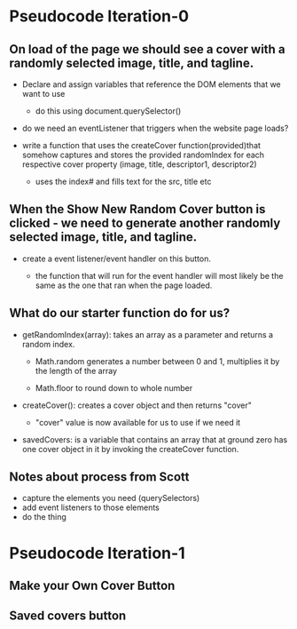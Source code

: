 # Pseudocode Iteration-0

## On load of the page we should see a cover with a randomly selected image, title, and tagline.

- Declare and assign variables that reference the DOM elements that we want to use

  - do this using document.querySelector()

- do we need an eventListener that triggers when the website page loads?

- write a function that uses the createCover function(provided)that somehow captures and stores the provided randomIndex for each respective cover property (image, title, descriptor1, descriptor2)

  - uses the index# and fills text for the src, title etc

## When the Show New Random Cover button is clicked - we need to generate another randomly selected image, title, and tagline.

- create a event listener/event handler on this button.

  - the function that will run for the event handler will most likely be the same as the one that ran when the page loaded.

## What do our starter function do for us?

- getRandomIndex(array): takes an array as a parameter and returns a random index.

  - Math.random generates a number between 0 and 1, multiplies it by the length of the array

  - Math.floor to round down to whole number

- createCover(): creates a cover object and then returns "cover"

  - "cover" value is now available for us to use if we need it

- savedCovers: is a variable that contains an array that at ground zero has one cover object in it by invoking the createCover function.

## Notes about process from Scott

- capture the elements you need (querySelectors)
- add event listeners to those elements
- do the thing

# Pseudocode Iteration-1

## Make your Own Cover Button

<!-- - Create eventListeners for button -->

<!-- - Form view - visible -->

<!-- - Show New Random Cover & Save Cover buttons - hidden -->

<!-- - Form view visible - Home button visible -->

## Saved covers button

<!-- - View Saved Covers button - show saved cover section & home page hidden

- When saved covers is visible - home button visible -->

  <!-- ## For both the Make New Cover Form section & Saved Covers Section

  - Be able to switch between the three views (main poster, form, and saved posters) on the correct button clicks
  - When a user clicks the "Home" button, we should only see the Home section
  - When a user clicks the "Home" button, the home button should be hidden
  - When a user clicks the "Home" button, the "Show New Random Cover" and "Save Cover" buttons should be visible again
 -->







